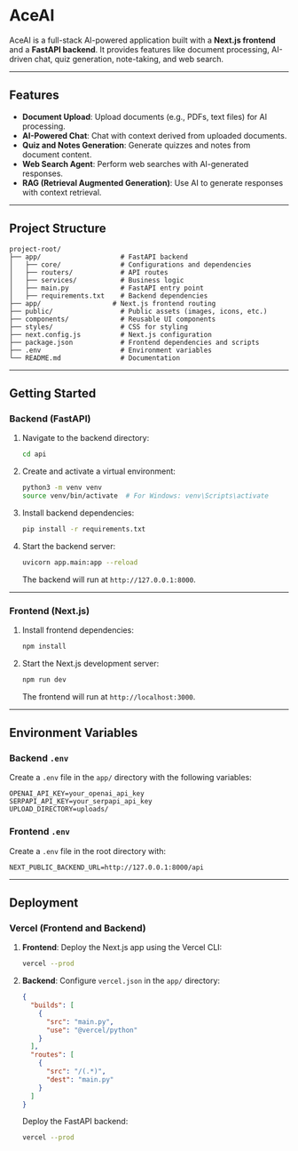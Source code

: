 # AceAI

AceAI is a full-stack AI-powered application built with a **Next.js frontend** and a **FastAPI backend**. It provides features like document processing, AI-driven chat, quiz generation, note-taking, and web search.

---

## Features

- **Document Upload**: Upload documents (e.g., PDFs, text files) for AI processing.
- **AI-Powered Chat**: Chat with context derived from uploaded documents.
- **Quiz and Notes Generation**: Generate quizzes and notes from document content.
- **Web Search Agent**: Perform web searches with AI-generated responses.
- **RAG (Retrieval Augmented Generation)**: Use AI to generate responses with context retrieval.

---

## Project Structure

```
project-root/
├── app/                    # FastAPI backend
│   ├── core/               # Configurations and dependencies
│   ├── routers/            # API routes
│   ├── services/           # Business logic
│   ├── main.py             # FastAPI entry point
│   ├── requirements.txt    # Backend dependencies
├── app/                  # Next.js frontend routing
├── public/                 # Public assets (images, icons, etc.)
├── components/             # Reusable UI components
├── styles/                 # CSS for styling
├── next.config.js          # Next.js configuration
├── package.json            # Frontend dependencies and scripts
├── .env                    # Environment variables
└── README.md               # Documentation
```

---

## Getting Started

### Backend (FastAPI)

1. Navigate to the backend directory:
   ```bash
   cd api
   ```

2. Create and activate a virtual environment:
   ```bash
   python3 -m venv venv
   source venv/bin/activate  # For Windows: venv\Scripts\activate
   ```

3. Install backend dependencies:
   ```bash
   pip install -r requirements.txt
   ```

4. Start the backend server:
   ```bash
   uvicorn app.main:app --reload
   ```
   The backend will run at `http://127.0.0.1:8000`.

---

### Frontend (Next.js)

1. Install frontend dependencies:
   ```bash
   npm install
   ```

2. Start the Next.js development server:
   ```bash
   npm run dev
   ```
   The frontend will run at `http://localhost:3000`.

---

## Environment Variables

### Backend `.env`
Create a `.env` file in the `app/` directory with the following variables:

```env
OPENAI_API_KEY=your_openai_api_key
SERPAPI_API_KEY=your_serpapi_api_key
UPLOAD_DIRECTORY=uploads/
```

### Frontend `.env`
Create a `.env` file in the root directory with:

```env
NEXT_PUBLIC_BACKEND_URL=http://127.0.0.1:8000/api
```

---

## Deployment

### Vercel (Frontend and Backend)

1. **Frontend**: Deploy the Next.js app using the Vercel CLI:
   ```bash
   vercel --prod
   ```

2. **Backend**: Configure `vercel.json` in the `app/` directory:
   ```json
   {
     "builds": [
       {
         "src": "main.py",
         "use": "@vercel/python"
       }
     ],
     "routes": [
       {
         "src": "/(.*)",
         "dest": "main.py"
       }
     ]
   }
   ```

   Deploy the FastAPI backend:
   ```bash
   vercel --prod
   ```
